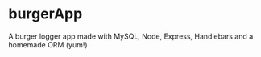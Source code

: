 # burgerApp
A burger logger app made with MySQL, Node, Express, Handlebars and a homemade ORM (yum!)
